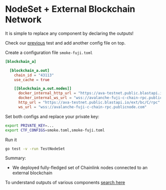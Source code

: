# NodeSet + External Blockchain Network

It is simple to replace any component by declaring the outputs!

Check our [previous](./nodeset_environment.md) test and add another config file on top.

Create a configuration file `smoke-fuji.toml`
```toml
[blockchain_a]

  [blockchain_a.out]
    chain_id = "43113"
    use_cache = true

    [[blockchain_a.out.nodes]]
      docker_internal_http_url = "https://ava-testnet.public.blastapi.io/ext/bc/C/rpc"
      docker_internal_ws_url = "wss://avalanche-fuji-c-chain-rpc.publicnode.com"
      http_url = "https://ava-testnet.public.blastapi.io/ext/bc/C/rpc"
      ws_url = "wss://avalanche-fuji-c-chain-rpc.publicnode.com"

```

Set both configs and replace your private key:
```bash
export PRIVATE_KEY=...
export CTF_CONFIGS=smoke.toml,smoke-fuji.toml
```

Run it
```bash
go test -v -run TestNodeSet
```

Summary:
- We deployed fully-fledged set of Chainlink nodes connected to an external blockchain

To understand outputs of various components [search here](./components/overview.md)


